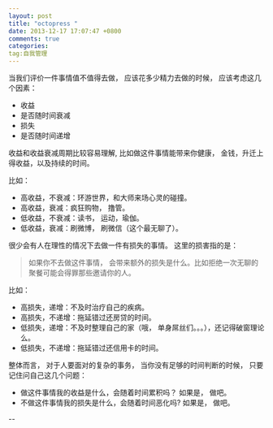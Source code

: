 ```yaml
---
layout: post
title: "octopress "
date: 2013-12-17 17:07:47 +0800
comments: true
categories: 
tag:自我管理
---
```


当我们评价一件事情值不值得去做， 应该花多少精力去做的时候， 应该考虑这几个因素：

* 收益
* 是否随时间衰减
* 损失
* 是否随时间递增

收益和收益衰减周期比较容易理解, 比如做这件事情能带来你健康， 金钱，升迁上得收益，以及持续的时间。

比如：

* 高收益，不衰减：环游世界，和大师来场心灵的碰撞。
* 高收益，衰减：疯狂购物， 撸管。
* 低收益，不衰减：读书， 运动，瑜伽。
* 低收益，衰减：刷微博， 刷微信（这个最无聊了）。

很少会有人在理性的情况下去做一件有损失的事情。
这里的损害指的是：
> 如果你不去做这件事情， 会带来额外的损失是什么。比如拒绝一次无聊的聚餐可能会得罪那些邀请你的人。

比如：

* 高损失，递增：不及时治疗自己的疾病。
* 高损失，不递增：拖延错过还房贷的时间。
* 低损失，递增：不及时整理自己的家（哦， 单身屌丝们。。。），还记得破窗理论么。
* 低损失，不递增：拖延错过还信用卡的时间。

整体而言， 对于人要面对的复杂的事务， 当你没有足够的时间判断的时候， 只要记住问自己这几个问题：

* 做这件事情我的收益是什么，会随着时间累积吗？ 如果是， 做吧。
* 不做这件事情我的损失是什么，会随着时间恶化吗? 如果是， 做吧。



 

--
